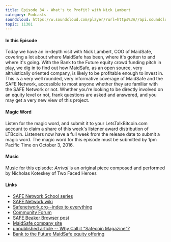 ```yaml
---
title: Episode 34 - What's to Profit? with Nick Lambert
category: Podcasts
soundcloud: https://w.soundcloud.com/player/?url=https%3A//api.soundcloud.com/tracks/284786089
topic: 11301
---
```


#### In this Episode

Today we have an in-depth visit with Nick Lambert, COO of MaidSafe, covering a lot about where MaidSafe has been, where it's gotten to and where it's going. With the Bank to the Future equity crowd funding pitch in play, we dig in to find out how MaidSafe, as an open source, very altruistically oriented company, is likely to be profitable enough to invest in. This is a very well rounded, very informative coverage of MaidSafe and the SAFE Network, accessible to most anyone whether they are familiar with the SAFE Network or not. Whether you're looking to be directly involved on an equity level or not, frank questions are asked and answered, and you may get a very new view of this project.

#### Magic Word

Listen for the magic word, and submit it to your LetsTalkBitcoin.com account to claim a share of this week's listener award distribution of LTBcoin. Listeners now have a full week from the release date to submit a magic word. The magic word for this episode must be submitted by 1pm Pacific Time on October 3, 2016.

#### Music

Music for this episode: *Arrival* is an original piece composed and performed by Nicholas Koteskey of Two Faced Heroes

#### Links

- [SAFE Network School series](http://www.safecrossroads.net/safe-network-school/)
- [SAFE Network wiki](https://safenetwork.wiki/en/Main_Page)
- [Safenetwork.org--index to everything](https://safenetwork.org/)
- [Community Forum](https://safenetforum.org)
- [SAFE Beaker Browser post](https://safenetforum.org/t/safe-beakesafe-crossroads-podcast-34-whats-to-profitr-browser-update-0-2-7/11214/18)
- [MaidSafe company site](https://maidsafe.net)
- [unpublished article -- Why Call it "Safecoin Magazine"?](http://www.safecrossroads.net/articles/why-call-it-safecoin-magazine/)
- [Bank to the Future MaidSafe equity offering](https://bnktothefuture.com/pitches/maidsafe-net)
